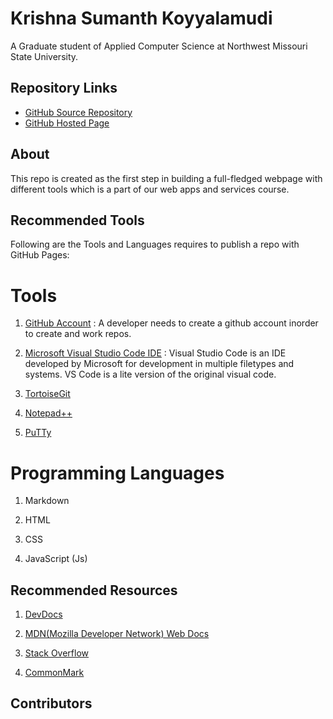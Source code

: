 # Krishna Sumanth Koyyalamudi

A Graduate student of Applied Computer Science at Northwest Missouri State University.

## Repository Links

* [GitHub Source Repository](https://github.com/Krishna-Koyyalamudi/about-me)
* [GitHub Hosted Page](https://krishna-koyyalamudi.github.io/about-me/)

## About

This repo is created as the first step in building a full-fledged webpage with different tools which is a part of our web apps and services course.

## Recommended Tools

Following are the Tools and Languages requires to publish a repo with GitHub Pages:

# Tools

1. [GitHub Account](https://github.com/) : A developer needs to create a github account inorder to create and work repos.

2. [Microsoft Visual Studio Code IDE](https://visualstudio.microsoft.com/) : Visual Studio Code is an IDE developed by Microsoft for development in multiple filetypes and systems. VS Code is a lite version of the original visual code.

3. [TortoiseGit](https://tortoisegit.org/)

4. [Notepad++](https://notepad-plus-plus.org/)

5. [PuTTy](https://www.chiark.greenend.org.uk/~sgtatham/putty/latest.html)

# Programming Languages

1. Markdown

2. HTML

3. CSS

4. JavaScript (Js)

## Recommended Resources

1. [DevDocs](https://devdocs.io/)

2. [MDN(Mozilla Developer Network) Web Docs](https://developer.mozilla.org/docs/Web/Reference)

3. [Stack Overflow](https://stackoverflow/)

4. [CommonMark](https://commonmark.org/)

## Contributors

